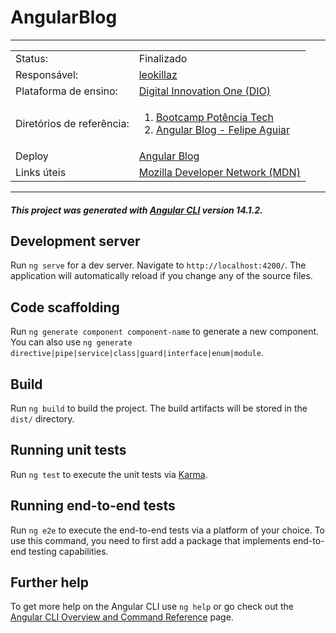 # AngularBlog

---

<div class="basicInfo" align="center">
  
  <div class="status" align="top">
    <table align="space-between">
      <tr>
        <td>Status:</td> <td>Finalizado</td>
      </tr>
      <tr>
        <td>Responsável:</td> <td><a href="https://www.linkedin.com/in/leokillaz/">leokillaz</a></td>
      </tr>
      <tr>
        <td>Plataforma de ensino:</td> <td><a href="https://www.dio.me/sign-up?ref=KCR05AMJI8">Digital Innovation One (DIO)</a></td>
      </tr>
      <tr>
        <td>Diretórios de referência:</td>  
        <td>
        		<ol> 
	        		<li>  
	        			<a href="https://github.com/leokillaz/Bootcamp_Potencia.Tech">Bootcamp Potência Tech</a>
	        		</li>  
	        		<li>
	        			<a href="https://github.com/felipeAguiarCode/angular-blog">Angular Blog - Felipe Aguiar</a> 
	        		</li>
        		</ol>
        </td>
      </tr>
      <tr>
        <td>Deploy</td> <td><a href="https://leokillaz.github.io/angular-blog-leokillaz/">Angular Blog</a></td>
      </tr>
      <tr>
        <td>Links úteis</td> <td><a href="https://developer.mozilla.org/pt-BR/docs/Learn/Getting_started_with_the_web">Mozilla Developer Network (MDN)</a></td>
      </tr>
    </table>
  </div>
</div>

---
##### This project was generated with [Angular CLI](https://github.com/angular/angular-cli) version 14.1.2.

## Development server

Run `ng serve` for a dev server. Navigate to `http://localhost:4200/`. The application will automatically reload if you change any of the source files.

## Code scaffolding

Run `ng generate component component-name` to generate a new component. You can also use `ng generate directive|pipe|service|class|guard|interface|enum|module`.

## Build

Run `ng build` to build the project. The build artifacts will be stored in the `dist/` directory.

## Running unit tests

Run `ng test` to execute the unit tests via [Karma](https://karma-runner.github.io).

## Running end-to-end tests

Run `ng e2e` to execute the end-to-end tests via a platform of your choice. To use this command, you need to first add a package that implements end-to-end testing capabilities.

## Further help

To get more help on the Angular CLI use `ng help` or go check out the [Angular CLI Overview and Command Reference](https://angular.io/cli) page.
